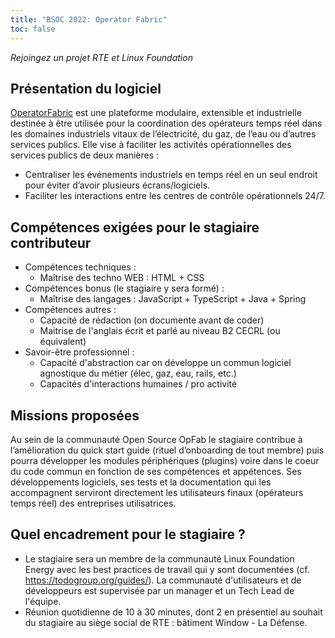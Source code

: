 ```yaml
---
title: "BSOC 2022: Operator Fabric"
toc: false
---
```


*Rejoingez un projet RTE et Linux Foundation*

## Présentation du logiciel

[OperatorFabric](https://opfab.github.io/) est une plateforme modulaire, extensible et industrielle destinée à être utilisée pour la coordination des opérateurs temps réel dans les domaines industriels vitaux de l’électricité, du gaz, de l’eau ou d’autres services publics. Elle vise à faciliter les activités opérationnelles des services publics de deux manières :

- Centraliser les événements industriels en temps réel en un seul endroit pour éviter d’avoir plusieurs écrans/logiciels.
- Faciliter les interactions entre les centres de contrôle opérationnels 24/7.

## Compétences exigées pour le stagiaire contributeur

- Compétences techniques : 
    - Maîtrise des techno WEB : HTML + CSS
- Compétences bonus (le stagiaire y sera formé) :
    - Maîtrise des langages : JavaScript + TypeScript + Java + Spring
- Compétences autres : 
    - Capacité de rédaction (on documente avant de coder)
    - Maitrise de l'anglais écrit et parlé au niveau B2 CECRL (ou équivalent) 
- Savoir-être professionnel :
    - Capacité d'abstraction car on développe un commun logiciel agnostique du métier (élec, gaz, eau, rails, etc.)
    - Capacités d'interactions humaines / pro activité

## Missions proposées

Au sein de la communauté Open Source OpFab le stagiaire contribue à l’amélioration du quick start guide (rituel d’onboarding de tout membre) puis pourra développer les modules périphériques (plugins) voire dans le coeur du code commun en fonction de ses compétences et appétences. Ses développements logiciels, ses tests et la documentation qui les accompagnent serviront directement les utilisateurs finaux (opérateurs temps réel) des entreprises utilisatrices.

## Quel encadrement pour le stagiaire ?

- Le stagiaire sera un membre de la communauté Linux Foundation Energy avec les best practices de travail qui y sont documentées (cf. https://todogroup.org/guides/). La communauté d'utilisateurs et de développeurs est supervisée par un manager et un Tech Lead de l'équipe.
- Réunion quotidienne de 10 à 30 minutes, dont 2 en présentiel au souhait du stagiaire au siège social de RTE : bâtiment Window - La Défense.
